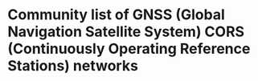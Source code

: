 #  Community list of GNSS (Global Navigation Satellite System) CORS (Continuously Operating Reference Stations) networks

